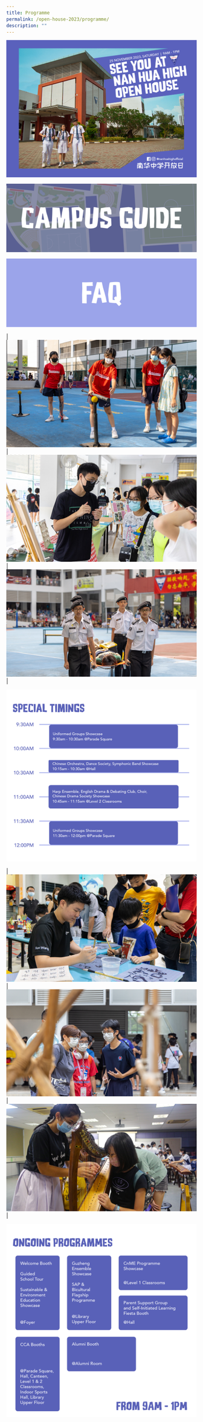 ```yaml
---
title: Programme
permalink: /open-house-2023/programme/
description: ""
---
```




![](/images/Open%20House%202023/messageoftheday_web4.jpg)

<a href="https://www.figma.com/proto/Tj9TYwD8VwGeDr8tuVJYan/Open-House-Map?type=design&amp;node-id=20-404&amp;t=V3eq4bJPx48MfBoB-1&amp;scaling=min-zoom&amp;page-id=0%3A1&amp;starting-point-node-id=20%3A404&amp;mode=design/"><img src="/images/Open%20House%202023/openhouse_campusguide.png"></a>

<a href="/files/nan%20hua%20faq.pdf"><img src="/images/Open%20House%202023/openhouse_faq.png"></a>

| ![](/images/Open%20House%202023/openhouse_2240x1260_5.jpg) | ![](/images/Open%20House%202023/openhouse_2240x1260_3.jpg) | ![](/images/Open%20House%202023/openhouse_2240x1260_4.jpg) |

![](/images/Open%20House%202023/openhouse_web_specialtiming.png)


| ![](/images/Open%20House%202023/openhouse_2240x1260_1.jpg) | ![](/images/Open%20House%202023/openhouse_2240x1260_2.jpg) | ![](/images/Open%20House%202023/openhouse_2240x1260_6.jpg) |

![](/images/Open%20House%202023/openhouse_ongoingprogrammes.png)